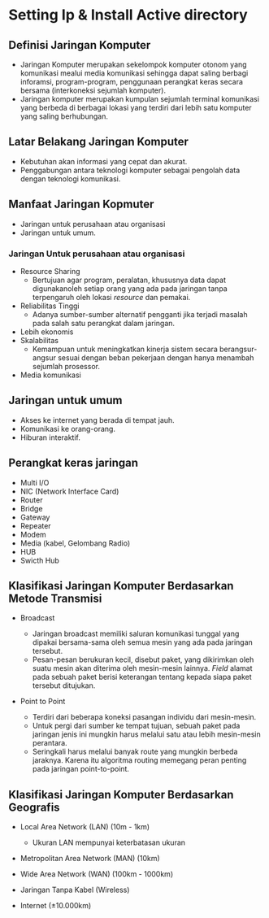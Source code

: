 # Setting Ip & Install Active directory

## Definisi Jaringan Komputer

- Jaringan Komputer merupakan sekelompok komputer otonom yang komunikasi mealui media komunikasi sehingga dapat saling berbagi inforamsi, program-program, penggunaan perangkat keras secara bersama (interkoneksi sejumlah komputer).
- Jaringan komputer merupakan kumpulan sejumlah terminal komunikasi yang berbeda di berbagai lokasi yang terdiri dari lebih satu komputer yang saling berhubungan.

## Latar Belakang Jaringan Komputer

- Kebutuhan akan informasi yang cepat dan akurat.
- Penggabungan antara teknologi komputer sebagai pengolah data dengan teknologi komunikasi.

## Manfaat Jaringan Kopmuter

- Jaringan untuk perusahaan atau organisasi
- Jaringan untuk umum.

### Jaringan Untuk perusahaan atau organisasi

- Resource Sharing
  - Bertujuan agar program, peralatan, khususnya data dapat digunakanoleh setiap orang yang ada pada jaringan tanpa terpengaruh oleh lokasi _resource_ dan pemakai.
- Reliabilitas Tinggi
  - Adanya sumber-sumber alternatif pengganti jika terjadi masalah pada salah satu perangkat dalam jaringan.
- Lebih ekonomis
- Skalabilitas
  - Kemampuan untuk meningkatkan kinerja sistem secara berangsur-angsur sesuai dengan beban pekerjaan dengan hanya menambah sejumlah prosessor.
- Media komunikasi

## Jaringan untuk umum

- Akses ke internet yang berada di tempat jauh.
- Komunikasi ke orang-orang.
- Hiburan interaktif.

## Perangkat keras jaringan

- Multi I/O
- NIC (Network Interface Card)
- Router
- Bridge
- Gateway
- Repeater
- Modem
- Media (kabel, Gelombang Radio)
- HUB
- Swicth Hub

## Klasifikasi Jaringan Komputer Berdasarkan Metode Transmisi

- Broadcast

  - Jaringan broadcast memiliki saluran komunikasi tunggal yang dipakai bersama-sama oleh semua mesin yang ada pada jaringan tersebut.
  - Pesan-pesan berukuran kecil, disebut paket, yang dikirimkan oleh suatu mesin akan diterima oleh mesin-mesin lainnya. _Field_ alamat pada sebuah paket berisi keterangan tentang kepada siapa paket tersebut ditujukan.

- Point to Point

  - Terdiri dari beberapa koneksi pasangan individu dari mesin-mesin.
  - Untuk pergi dari sumber ke tempat tujuan, sebuah paket pada jaringan jenis ini mungkin harus melalui satu atau lebih mesin-mesin perantara.
  - Seringkali harus melalui banyak route yang mungkin berbeda jaraknya. Karena itu algoritma routing memegang peran penting pada jaringan point-to-point.

## Klasifikasi Jaringan Komputer Berdasarkan Geografis

- Local Area Network (LAN) (10m - 1km)

  - Ukuran LAN mempunyai keterbatasan ukuran

- Metropolitan Area Network (MAN) (10km)
- Wide Area Network (WAN) (100km - 1000km)
- Jaringan Tanpa Kabel (Wireless)
- Internet (±10.000km)

